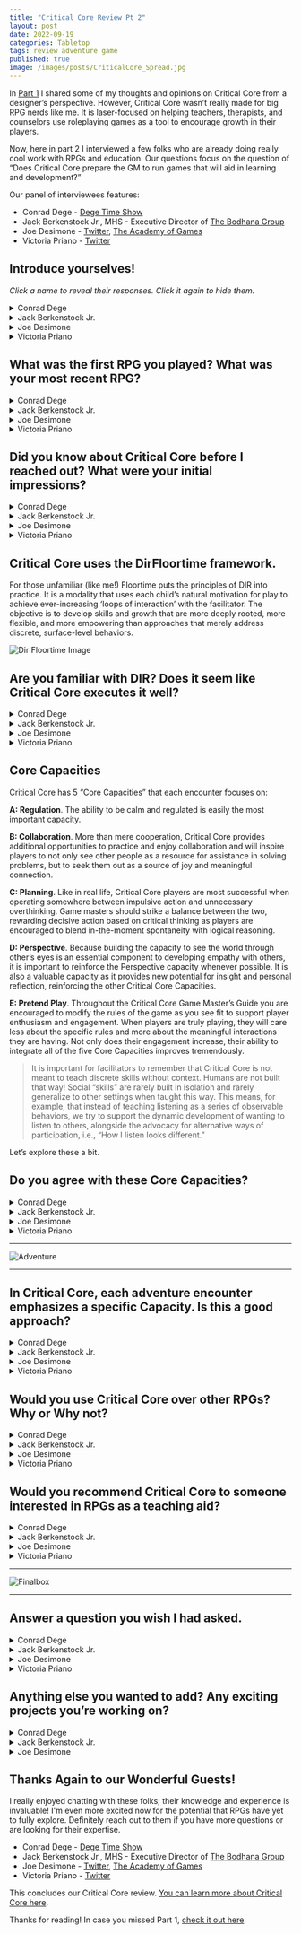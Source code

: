 ```yaml
---
title: "Critical Core Review Pt 2"
layout: post
date: 2022-09-19
categories: Tabletop
tags: review adventure game
published: true
image: /images/posts/CriticalCore_Spread.jpg
---
```


In [Part 1](/david/2022/09/criticalcore1) I shared some of my thoughts and opinions on Critical Core from a designer’s perspective. However, Critical Core wasn’t really made for big RPG nerds like me. It is laser-focused on helping teachers, therapists, and counselors use roleplaying games as a tool to encourage growth in their players.

Now, here in part 2 I interviewed a few folks who are already doing really cool work with RPGs and education. Our questions focus on the question of “Does Critical Core prepare the GM to run games that will aid in learning and development?”

Our panel of interviewees features:

- Conrad Dege - [Dege Time Show](https://www.youtube.com/c/DegeTime)
- Jack Berkenstock Jr., MHS - Executive Director of [The Bodhana Group](http://www.thebodhanagroup.org/)
- Joe Desimone - [Twitter](https://twitter.com/IHeartFargo), [The Academy of Games](https://theacademyofgames.com/)
- Victoria Priano - [Twitter](https://twitter.com/major_tmrw)

## Introduce yourselves!

*Click a name to reveal their responses. Click it again to hide them.*

<details>
 <summary>Conrad Dege</summary>
<p>My name is Conrad, I have a Masters’ degree in Counseling Psychology and I have been a dungeon master for nearly 16 years. I have used RPGs for the entirety of that time as a teaching aid – if not for others then for myself. When I was first seriously learning about tabletop gaming, I was a freshman in college. I joined the school chorale immediately and met several students my senior studying music, literature, theology, and philosophy. I view all of these as paths to understanding the human condition and, while I knew psychology was my route, I have always been interested in these other subjects to further advance my knowledge.</p>
<p>They recognized me as a lifelong advocate of fantasy and I was invited to play “Dungeons & Dragons” with them. I used quotations because it was primarily homebrew mechanics, but we referred to our gaming as DnD. We did not have any of the manuals; we had 3rd edition character sheets and notepads. Our only house rule was simply “Dungeons Masters (DM) are law.”</p>
<p>From my very first choice, I began learning about perspective. At the time I had rolled a Lawful Evil half-elf bard named Asterin and all the players were serving a sentence in a prison town. I cast summon lute thinking that would permit me to perform my primary function…to perform. In my mind this would be a teleportation spell causing the lute to appear in my hands. Instead, our DM imagined a direct flight path to me. Our scene plays out by the lute smashing through a soft wall where prisoners’ possessions are kept and knocking over any people in the way. I catch the lute and guards witness the entire thing, so I’m forced to run and hide inside a barrel. I then spent the next hour avoiding guards but was ultimately caught. From my first action I had to reassess the weight of actions in a fantasy world where anything is possible.</p>
<p>I previously mentioned what each player was studying because it had a profound impact on our collective fiction. Selecting from the moral and ethical scales good – evil, lawful – chaotic, we were expected to strictly adhere to our codes. At a crossroads where the decision was difficult, we would break from the fantasy to discuss why an action would fall under the notion of good. Once we completed our discourse, we’d shift into properly understanding the mindset. None of this was ever to remove agency, but to enlighten ourselves as to the motivations of people. Our exchanges were quite entertaining and made me more apt to see through the eyes of another.</p>
<p>Realizing this power, I made it my own mission as a Game Master to create extremely immersive experiences. I wanted the players to learn something new every time they sat down with me. For years I experimented with house rules and read over 100 DnD 3rd edition books. Even if it was for a single encounter, I wanted new ways to help my players flourish. I finally reached a point where I created my most divisive character ever. At the time I was running 3 separate groups through the same homebrew campaign and charting all of their major decisions. I shared a comparative document to demonstrate different outcomes, but also different approaches to the same tasks. A singular character I created was beloved by one group, loathed by the second, and evenly split by the third. This was a proud moment for me because – whether positive or negative – I had evoked visceral emotional responses. From a psychological standpoint, I created a reflective moment – why do you hate him? Why do you love him? From these questions stemmed intense conversations – not aggressive, but passionate. I had never been more convinced that games could be used as teaching tools.</p>
</details>

<details>
 <summary>Jack Berkenstock Jr.</summary>
<p>I am a Master's Level Clinician who is also the Executive Director of the Bodhana Group, a York, PA based non-profit utilizing tabletop gaming for education, therapy and skill building purposes. I received my masters in Human Services in 2008 from Lincoln University. I have over 25 years working with youth with unique challenges in educational, recreational, residential and home based treatment settings. I have been playing and running RPGs recreationally for over 38 years. I have been running them clinically for about 8.</p>
<p>I didn’t receive specific schooling in the use of RPG or tabletop, but have taken counseling courses and have primarily used CBT, Mindfulness, Buddhist Psychology approaches in my counseling of others. Bodhana’s model is about determining the skills or diagnoses you want to work on, choosing a theoretical orientation and then finding ways to deliver that therapy using analogs within the structure of the game’s mechanics and narrative. I prefer rules light systems like Kids on Bikes and Pugmire as well as some one-page and indie titles.</p>
</details>

<details>
 <summary>Joe Desimone</summary>
 <p>I’m Joe DeSimone. My company, The Academy of Games, co-founded with Alex Blakeney, uses RPGs for team building and strategic planning in corporate settings as well for adolescent education. Prior to that I was an organizational psychologist and also taught game design at a few different places, including teaching RPG design at Brooklyn Game Lab and paper prototyping for videogame design at Make Room! for E-Line Media. Overall I’ve been teaching game design or using games in my practice to teach other topics for a decade or so.</p>
</details>

<details>
 <summary>Victoria Priano</summary>
 <p>I’m Victoria Priano, I am an analog designer working within the table-top and comic book industry and represent talent in the beauty industry as my second day job. I have developed a well-received summer program entirely focused on worldbuilding and RPG design as well as regularly facilitating games for young adults -- with a particular affinity for facilitation with ages 16-18 into early college years. </p>
</details>

## What was the first RPG you played? What was your most recent RPG?

<details>
 <summary>Conrad Dege</summary>
 <p>At this point I’ve probably played between 20 and 30 different tabletop RPGs. The newest game I learned would be Capes, Cowls, & Villains Foul by Barak Blackburn and Spectrum Games. It’s a cool system that balances superheroes in a way where Booster Gold & Superman can go on a mission together and be relevant. I love the notion that everyone has their strengths and weaknesses, so let’s encourage development and community to cover our bases.</p>
</details>

<details>
 <summary>Jack Berkenstock Jr.</summary>
 <p>I first played the Ghostbusters RPG in 1986 after goofing around in D and D. My most recent RPG would probably be Kids on Brooms and Savage Sisters. I’m fascinated by what games bring people into our community and how it shapes their gaming preferences.</p>
</details>

<details>
 <summary>Joe Desimone</summary>
 <p>5th edition of Call of Cthulhu, specifically Delta Green when I was four or five years old. The Unspeakable Oath zines pre-Delta Green being a fully released setting. Weird way to start, being a four-year old playing a deeply messed up RPG in the 90s with a bunch of older metalheads. Most recent was probably Dungeon Crawl Classics.</p>
</details>

<details>
 <summary>Victoria Priano</summary>
 <p>The Star Wars Roleplaying Game by West End Games, or GURPS -- probably GURPs. I’ve been focused primarily on supplemental materials for colleagues' projects, because of two new projects under wraps for the last year -- however I played a lovely session of Spencer Campbell’s Slayers a few weeks back. </p>
</details>

## Did you know about Critical Core before I reached out? What were your initial impressions?

<details>
 <summary>Conrad Dege</summary>
 <p>I knew about Critical Core after seeing a panel about it at PAX East years ago when it was in development. I had not actually reviewed the material after release, but I was aware of the concepts. As someone who has used DnD to help facilitate growth in myself and others, I was pleased to know a group of educated individuals in the field could manualize therapy and learning using tabletop gaming. One of the most difficult aspects of psychology has been breaking ancient stigmas.</p>
<p>One part of this is mental health as weakness versus illness. The other part is that the treatment has long been seen as mystical rather than scientific. We as individuals are complex and demonstrating scientific evidence means repetition. Can I recreate that data? What objectively leads to diagnosis vs. subjective intuition? Seeing the pre-generated character sheets, my initial reaction was that the authors did a great job creating universal starting points that meet the aforementioned standard.</p>
</details>

<details>
 <summary>Jack Berkenstock Jr.</summary>
 <p>I knew very well about Critical Core, the Game to Grow team and specifically Adam Johns and Adam Davis are great friends and colleagues. My initial impressions were that it is a nice approach to teaching people about the basics of role playing games using a rules light approach. Initially, it seemed to be a strange choice, being limited to a certain level with no character creation, but I think ,people can get “jammed up” as it were expecting a fully realized game system rather than an introductory experience.</p> 
<p>I really loved the module design breaking down what can be some heady concepts in what exactly happens during therapeutically applied RPGs. I see it as a great jumping off point for newbies to the hobby and a great 101 style introduction to therapeutic concepts for practitioners. In terms of it being a learning experience, there are people who are intimidated by D and D, and Critical Core does provide a great intro experience.</p>
</details>

<details>
 <summary>Joe Desimone</summary>
 <p>I did know about Game to Grow as we are in similar professional circles. We’ve spoken to the Adams [founders of Game to Grow] on several occasions in a professional capacity, and I’ve traded DMs and spoken with Adam Davis a few times. In fact, our company has a copy of Critical Core lying around that I haven’t gotten the chance to look at. It impressed me, even just looking at the presentation and pitch.</p> 
<p>For both kids and adults, there have been a lot of previous attempts at educational game frameworks. Everything from therapeutic games built around DBT to military wargames and the strategic simulations build by people like Volko Ruhnke for the CIA. Probably the most “gamey” RPG-based educational games I’d seen are what are called “matrix games,” but Critical Core now takes the cake. Many previous attempts, especially those for either early childhood education or for the consumer market, didn’t really understand RPGs and wound up more like Choose Your Own Adventure books. Probably the closest comparison would be No, Thank You, Evil! by Shanna Germain at Monte Cook Games.</p> 
<p>All in all, from what I’ve seen, Critical Core is a big jump forward in terms of game design for this specific market. Having Critical Core lead into 5e is smart, since it intentionally builds an understanding of roleplaying fundamentals beyond the educational framework, and the entire product is much more engaging on an RPG level.</p>
</details>

<details>
 <summary>Victoria Priano</summary>
 <p>No. But I’ve become very familiar with Game to Grow and have been growingly critical, to be honest.</p>
 <p>I’m naturally antagonistic towards anything that aims to take an academic and financial gain aimed towards children on the spectrum. I find the marketing pitch of being catered towards neurodivergence antithetical and often othering to the very demographic it hopes to provide a heightened experience to.</p>
 <p>Parents will always be desperate to find a way to support their children, and this sometimes leads to pathologizing and estranging them from their peers -- which is wholeheartedly the opposite of their intentions. My previous collaborator was a social worker, who was strongly against the propagation of promising social skills through the means of a buy-in program.</p>
 <p>I have a hard stance that the academic approach to simplifying an activity that naturally assists in facilitating growth in these fields unfortunately faces the same hazard as placing any group of people under an academic lense without regularly holding a dialogue with the targeted group -- further ostracizes the demographic while only benefiting the academics esteem and safety related needs. </p>
</details>

## Critical Core uses the DirFloortime framework. 

For those unfamiliar (like me!) Floortime puts the principles of DIR into practice. It is a modality that uses each child’s natural motivation for play to achieve ever-increasing ‘loops of interaction’ with the facilitator. The objective is to develop skills and growth that are more deeply rooted, more flexible, and more empowering than approaches that merely address discrete, surface-level behaviors.

![Dir Floortime Image](/images/posts/CriticalCoreDIR.png)

## Are you familiar with DIR? Does it seem like Critical Core executes it well?

<details>
 <summary>Conrad Dege</summary>
 <p>I am familiar with it though not something I’ve historically worked with. I’ve primarily dealt with an adult population. That being said, I think the Functional & Emotional Developmental ladder is a concrete example of my own experience with RPGs. My players may not be seeking to simply learn those skills, but everyone could improve using them. Progress is about working on yourself daily. Every person can benefit from practice, which can reinforce or strengthen.</p>
</details>

<details>
 <summary>Jack Berkenstock Jr.</summary>
 <p>I have some cursory familiarity with DirFloortime. I think it is not hard for a play based experience to tie in with the concepts of the core framework of DIRFT. The essence of play responds well with this framework. I like the way that the system calls out and gives some words to what people experience and feel, so in the regard of giving people professionally a language and examples of how CC can highlight these concepts, well won.</p>
<p>As long as professionals can graft this information into their existing framework, then the core teachings from CC can be better utilized. A lot of difficulty from some professionals is the actual creation of settings and scenarios to accomplish the goals listed in the DIRFT capacities. Translating and continuing these is a task many GMs find tough. The module examples show the opportunities broken down very simply.</p>
</details>


<details>
 <summary>Joe Desimone</summary>
 <p>I’m somewhat familiar, but my expertise is I/O psychology not clinical or developmental psych. I’m more focused on the organizational side; training vs education, boardrooms vs. hospitals. Their approach is completely different from my own; we’re in different worlds.</p>
</details>

<details>
 <summary>Victoria Priano</summary>
 <p>Yes. It (DIR) actually caused me a lot of developmental stress, as a child -- while I support newer studies and development around it; I feel as though several other forms of cognitive behavioral therapy, dialectic behavioral therapy and just recognizing that FEDC is built into most systems really is the biggest issue with this approach.</p>
<p>It’s just packaging the pedagogy of what roleplaying already is for vulnerable and desperate parents and adults who are constantly searching for support -- and a solution.</p>
<p>They certainly brand it well for their targeted demographic.</p>
</details>

## Core Capacities

Critical Core has 5 “Core Capacities” that each encounter focuses on:

**A: Regulation**. The ability to be calm and regulated is easily the most important capacity.

**B: Collaboration**. More than mere cooperation, Critical Core provides additional opportunities to practice and enjoy collaboration and will inspire players to not only see other people as a resource for assistance in solving problems, but to seek them out as a source of joy and meaningful connection.

**C: Planning**. Like in real life, Critical Core players are most successful when operating somewhere between impulsive action and unnecessary overthinking. Game masters should strike a balance between the two, rewarding decisive action based on critical thinking as players are encouraged to blend in-the-moment spontaneity with logical reasoning.

**D: Perspective**. Because building the capacity to see the world through other’s eyes is an essential component to developing empathy with others, it is important to reinforce the Perspective capacity whenever possible. It is also a valuable capacity as it provides new potential for insight and personal reflection, reinforcing the other Critical Core Capacities.

**E: Pretend Play**. Throughout the Critical Core Game Master’s Guide you are encouraged to modify the rules of the game as you see fit to support player enthusiasm and engagement. When players are truly playing, they will care less about the specific rules and more about the meaningful interactions they are having. Not only does their engagement increase, their ability to integrate all of the five Core Capacities improves tremendously.

> It is important for facilitators to remember that Critical Core is not meant to teach discrete skills without context. Humans are not built that way! Social “skills” are rarely built in isolation and rarely generalize to other settings when taught this way. This means, for example, that instead of teaching listening as a series of observable behaviors, we try to support the dynamic development of wanting to listen to others, alongside the advocacy for alternative ways of participation, i.e., “How I listen looks different.”

Let’s explore these a bit.

## Do you agree with these Core Capacities?

<details>
 <summary>Conrad Dege</summary>
 <p>I think for the target population these make total sense to me. My own background is Cognitive Behavioral Psychology, which boasts high rates of efficacy for anxiety and depression, and an imperative piece of the process is goal setting. The ability to see one’s progress through a journal or session notes compounds with treatment. With the ultimate goal being “develop social skills,” these core capacities could be used regardless of age.</p>
<p>Imagine an adult with social anxiety at a party. Utilizing and increasing skills would begin with regulation. You can’t hold a conversation if you’re too anxious or depressed, so coping strategies would come into play here. Collaboration in Critical Core has fantasy built in, so perhaps this same person can spark a conversation about their passion for it? Goal setting as a function is important, but the particular items could change to reflect various needs.</p>
</details>

<details>
 <summary>Jack Berkenstock Jr.</summary>
 <p>The core capacities are well focused on core areas that RPG play help develop and fine tune. This is especially true when viewed from the social skills work lens. I think these are great initial goals to use for the lay professional, parent or educator. They correlate to being present, socialization, critical thinking, empathy and engagement. For some deeper gopals, if the practitioner seeks to use them for such, it would require a deeper dive into stronger concepts, such as trauma work or full diagnoses like anxiety or depression. But again, CC is an introductory tool that gives good foundational elements that can be expounded upon very easily. The core capacities are very commonly seen areas of focus in RPGs. They can be broken down more minutely into more specific treatment examples, but these are great as said before, jumping off point.</p>
</details>

<details>
 <summary>Joe Desimone</summary>
 <p>Again, this isn’t really my expertise. But I would broadly agree with them from a general psychology standpoint and observations from my own teaching.</p>
</details>

<details>
 <summary>Victoria Priano</summary>
 <p>No, I find that it is a way of allowing jobs to exist where genuine interest and desire to study it lies. I find it exciting to have the ability to identify these different aspects, but isolating and trying to work within the capacities models can be very limiting.</p>
<p>Several doctors and social workers I’ve worked with over the years have agreed and been in exact opposition to focusing on capacities.</p>
<p>To some children, and facilitators it actually causes more complications and structures that cause executive dysfunction to flair up and become overwhelming -- when we could have focused on the individual rather than attempting to identify a single capacity when they contain untapped multitudes. As a neurodivergent player, we’ll feel more distressed because instead of just focusing on the story, we’ll end up having some variation of homework at the end of the session.</p>
<p>I’ve found that a 20-year old Columbia student without a psychology background has been a better facilitator than somebody who dedicated their entire career to behavioral science -- because the student is focusing on what is in front of them -- rather than something to correct or identify.</p>
</details>

<hr>
    
![Adventure](/images/posts/CriticalCorespread.png)

<hr>


## In Critical Core, each adventure encounter emphasizes a specific Capacity. Is this a good approach?

<details>
 <summary>Conrad Dege</summary>
 <p>I completely agree with this approach. In either an entertainment or educational setting people can only digest so much. If you were taking a course and within the hour the teacher said, “We’re going to cover the history of New Zealand, factorials, Japanese language, and the biology of arachnids” that would be ridiculous. This is a hyperbolic example, but we are only going to absorb so much. Learning too is a building process, so knowing Geometry won’t help me learn a language though it will help me learn Trigonometry. Focusing on a topic predicated on the previous concept is beneficial to comprehension. Likewise in entertainment when a movie attempts to pack in too many things, the whole will suffer for it. We can have enjoyable scenes that don’t add up to a compelling story since they didn’t build up to a finish.</p>
</details>

<details>
 <summary>Jack Berkenstock Jr.</summary>
 <p>I think this depends on the client and the goal. Our approach is more open play, but some audiences can require very targeted and focused skill work. I also think that the modules do provide great ways to guide practitioners towards themed content around specific goals. The trick is if you have many kids with varying goals, you might need to apply more than one area. The trick here is that if someone looks at Critical Core as a complete all included system, I think they are missing the point. The adventures show possibilities and how they are inserted. They are the building blocks, not the house.</p>
<p>Our approach in Bodhana is to provide a more open playground and sometimes the clients guide the adventure in a direction they find more helpful. This is something I think no system can teach outside of experience. Just as with players in traditional RPG, no story survives first contact - that’s the joke, right? Well clients will take the material and as professionals, we listen to what they inject and we follow the lead. There is some room for more focused adventures, but results will vary. I think people can misread the provided examples as the rule of law and run the risk of feeling that railroading is the best option. I think this misses the point of showing how the narrative can guide the goals as opposed to the story being the only goal work. I do not feel thuis is the point of CC. CC shows again possibilities, not a limited end result.</p>
</details>

<details>
 <summary>Joe Desimone</summary>
 <p>If you’re considering this like a sound element of a treatment plan, it has to first be replicable and verifiable. It can’t just be presented as “this kinda helps.” That’s not how efficacious treatment works. There needs to be an established causal, or at least strongly positive correlational, link between the exercise and its beneficial impact. That’s just part of modern psych practice, and it’s something the Adams would know from their schooling.</p>
<p>I get why you have to make a claim and support it with specifics and regularity. I can’t treat someone with snake oil. But the roleplaying game side of this causes that to fall apart pretty quickly. Too many variables, too much difference between sessions and groups. Every game with kids is inherently its own thing. We might call it “anti-canon” in our circles. In theory, I can claim that a monster was designed to teach a specific lesson and maybe even prove that it has a specific effect. But that’s not the same as saying it exclusively has that effect across the general population.</p>
<p>Honestly, and unfortunately, this attitude and approach can limit the efficacy of treatments like this by not fully engaging with what they offer, and what the participants create on their own. A monster or a scenario may teach X and it may teach Y, but in an RPG I have to admit that it might also teach Z on a situational basis and have some additional impact. This monster might be specifically about collaboration or sharing but it could also be about individual creative problem solving.</p>
<p>But on the other hand, they’re doing something very smart by recommending you eventually transition to 5th edition. It’s a tacit admission that the game doesn’t have to be everything. It’s better to market and present the game as focusing on a specific area rather than admitting that RPG sessions exercise a vast array of skills. They chose their market correctly, I think, by designing it for teachers and counselors rather than trying to explain the “general benefits.” And I think Critical Core is far and away the best “game” of its kind so far.</p>
<p>As for designing encounters to teach a specific lesson, that’s just the politics of tool assessment and the choices made by the instructor. I would probably take their prescriptions under advisement, but not limit myself to them.</p>
</details>

<details>
 <summary>Victoria Priano</summary>
 <p>It is limiting and marginalizing -- and often causes distress to go back and identify a single thing. Stumbling upon strengths and affinities through roleplaying is something inherent, and when you’re actively trying to make something appear you often lose track of the narrative and more pastime enjoyment factors. </p>
</details>

## Would you use Critical Core over other RPGs? Why or Why not?

<details>
 <summary>Conrad Dege</summary>
 <p>If I was attempting to introduce tabletop gaming into a school or if my population was children on the autism spectrum or managing other emotional or developmental challenges, then definitely. The way Critical Core is written, I could deliver the contents with confidence that somebody new could pick it up and run it with the intended benefits. It’s difficult to properly prepare another to run a system the way you would. This is built for consistency and easily introducing RPGs.</p>
<p>If I wanted to run a game with friends or adults, then it’s unlikely I would use it. I personally have a great deal of experience with various RPGs. Critical Core is an RPG bridge for newcomers to cross or for a younger group. I’m already deep in tabletop territory.</p>
</details>

<details>
 <summary>Jack Berkenstock Jr.</summary>
 <p>I probably would not directly, unless I was working with very new to RPG clients. This is not in any way to mar the system. We have had more experienced players come to us as clients, so the learning curve would be lost on them. Also, the lack of a character creation system would not be usable for these clients. If we were to have younger clients who needed more introduction or teaching, then it would be a good system to use. We also believe mostly in using systems not often seen as some systems give options through mechanics and settings to touch on skills and goals differently. For example, we use Kids on Bikes because some of our clients don’t care for fantasy and they love Stranger Things.</p>
</details>

<details>
 <summary>Joe Desimone</summary>
 <p>I don’t do as much work with kids as I did before; right now I prefer working with adults. But my co-founder, Alex, could make great use of some of the tools Critical Core includes.</p>
</details>

<details>
 <summary>Victoria Priano</summary>
 <p>Never.</p>
<p>There hasn’t been a single approach to date of creating a simplified system by any sort of mental health professional that hasn’t distracted from the pure enrichment of the activity. Safety tools and fonts without serifs do more for every neurodivergent player than this ever will.</p>
<p>Sure, there have been systems that educate us on accessibility and history - but as far as this goes -- it very much has felt like a way of ensuring they can continue their research and development. My previous collaborator and I were very careful with our copy for our program, because we felt that this approach was manipulative and divisive. </p>
</details>

## Would you recommend Critical Core to someone interested in RPGs as a teaching aid?

<details>
 <summary>Conrad Dege</summary>
 <p>Absolutely – I’ve already touched on this, but the material is manualized to create universal results. It’s easily accessible and adding your own lesson plan will take some practice, but the foundation is strong. One could be teaching about geology and the players have ventured into some Dwarven city in the mountain after a plea for aid. Then begin explaining the differences between the stalagmites and stalactites. There are some miners excavating nickel, but what impact does that have on the vegetation in the area? Its detrimental effects are the cause of some forest guardian from above attacking the mine. There are lots of opportunities to insert learning into your scenarios. </p>
</details>

<details>
 <summary>Jack Berkenstock Jr.</summary>
 <p>Yes. Especially if someone seems or feels overwhelmed by the largeness of D and D or other RPGs. I think it is good for parents. I would caution as I have mentioned that CC is an intro system and can branch out to other systems. It will require a little work to translate this over, but I think for parents and younger people it is a great approach to learning the flow of RPG but other systems would be needed to catapult them further. I have found more players want to create their own characters.</p>
</details>

<details>
 <summary>Joe Desimone</summary>
 <p>Because of the limitations I discussed earlier, Critical Core likely cannot step beyond its prescriptive capacities. I think it’s entirely possible for a teacher or instructor to get full use out of Critical Core’s systems. But someone who isn’t familiar with RPGs will struggle to implement the lessons of Critical Core.</p>
<p>In fact, I think the average GM would be able to make use of this more effectively than the average non-gaming teacher or counselor. It’s not just marketing. This seems like a legitimately useful tool. But when the rubber hits the road I feel like Critical Core might fall apart, in terms of its teaching framework.</p>
<p>As soon as someone tries to negotiate with the bad guy instead of fighting them, then it is up to the GM to adapt to that situation and create a new “curriculum” on the fly. That’s a big ask for most folks. GMing is a difficult skill that can take years to master, especially in an educational or therapeutic environment. To expect a regular teacher to be able to handle the GM requirements that Critical Core expects is not realistic.</p>
<p>To be clear, I don’t think Critical Core is ineffective or harmful. I just think it would fall apart in most use cases. It might still be a good game and have many positive benefits, but the specific lessons being described in Critical Core are difficult to communicate properly for a new GM. In order for Critical Core to succeed, it needs to teach counselors and teachers how to GM well, first and foremost.</p>
<p>If someone hasn’t played and run RPGs extensively before, then I would not recommend Critical Core. Rather I would instead recommend they develop the RPG skills needed; go GM a few games for several years. Do some one shots and some campaign play. Familiarize yourself with 5e as that’s what Critical Core explicitly leads into. Then when you have those skills you’ll be able to benefit from the tools that Critical Core can offer.</p>
<p>Game to Grow should maybe look into offering some kind of accreditation class? That could be a powerful way to ensure facilitators get the most use out of Critical Core.</p>
</details>

<details>
 <summary>Victoria Priano</summary>
 <p>Role Playing Games, every single one is a beautiful, unique and dynamic teaching aid -- this is marketing. </p>
</details>


<hr>

![Finalbox](/images/posts/CriticalCore_Held.jpg)

<hr>



## Answer a question you wish I had asked.

<details>
 <summary>Conrad Dege</summary>
 <p>Why did Wizards Of The Coast make Ajani into a Phyrexian sleeper agent?</p>
</details>

<details>
 <summary>Jack Berkenstock Jr.</summary>
 <p>If I could role play with any group of persons historical, they would be - Groucho Marx, George Carlin, Rob Paulsen and Jim Henson. The level of improv, comedy and meaning to a session like that would be incredible. Such great inspiring minds with messages would be a treat to sit around a table with.</p>
</details>

<details>
 <summary>Joe Desimone</summary>
 <p>Nope, I got to say everything I wanted to say!</p>
</details>

<details>
 <summary>Victoria Priano</summary>
 <p>Why has there become this standard for how long and how many players when playing with young people and neurodivergent adults?</p>
<p>I aggressively disagree with the mandation of a 90 minute game, and the limitation of 4 players. As a facilitator with pre-teen to young adults -- allowing the children to be able to have conflict resolution amongst themselves and reinforcing a secure environment will always triumph over the cannibalizing of anybody’s game. I have pages of anecdotes of children going above and beyond to offer emotional support and community for one another, especially when one of them is struggling -- and am deeply disheartening by the power that is focused around their utility as a games facilitator.</p>
<p>Several years ago I was running An Altogether Different River with a bunch of pre-teens, and I had a therapeutic aid there. Not only did he escalate issues during the game, he consistently broke immersion to the point that all the players quietly asked if he could “not play with them anymore, because he was making everybody feel like they were being judged.” </p>
<p>You don’t need another system, you need adults that have the tools and experience to provide an enriching environment -- it seems like they just want money.</p>
</details>

## Anything else you wanted to add? Any exciting projects you’re working on?

<details>
 <summary>Conrad Dege</summary>
 <p>At the moment, our channel Dege Time, which showcases roleplaying games while teaching therapeutic benefits, is showing Strixhaven. The players attend a magical university where they’ve all become library employees and we demonstrate how to have fun with very little combat. We have a few more games in store for our second season and will begin a third season in the winter. We’re also going to be at the Save Against Fear Convention this October in PA!</p>
</details>

<details>
 <summary>Jack Berkenstock Jr.</summary>
 <p>We are currently developing our own proprietary role playing game called Branch Riders, an exciting setting where players travel between 8 distinct realms and battle an enemy called the Blight through the use of unique attributes called Approaches and their skills or gifts. The Blight is a presence that seeks to cause disarray and mischief. Branch Riders must battle them and reduce their impact on the citizens of the realms while maintaining secrecy to prevent the blight from tearing the curtain between realms and uniting against us all! We plan to launch the system for playtest in October of this year and are hoping for a 2023 KS launch.</p>
</details>

<details>
 <summary>Joe Desimone</summary>
 <p>[Laughs] Always and yet not really. I’m working on a digital education and onboarding suite for Sean McCoy to teach Mothership to new players. I just finished fact checking an upcoming book from MIT Press about the history of TTRPGs from OD&D through to today. One of these days I’ll eventually get back to my series of interviews with designers, Not Pretty But Wonderful, both conducting them and transcribing them for an eventual - seemingly very far off - book. Always more projects, never enough time.</p>
</details>

## Thanks Again to our Wonderful Guests!

I really enjoyed chatting with these folks; their knowledge and experience is invaluable! I'm even more excited now for the potential that RPGs have yet to fully explore. Definitely reach out to them if you have more questions or are looking for their expertise.

- Conrad Dege - [Dege Time Show](https://www.youtube.com/c/DegeTime)
- Jack Berkenstock Jr., MHS - Executive Director of [The Bodhana Group](http://www.thebodhanagroup.org/)
- Joe Desimone - [Twitter](https://twitter.com/IHeartFargo), [The Academy of Games](https://theacademyofgames.com/)
- Victoria Priano - [Twitter](https://twitter.com/major_tmrw)

This concludes our Critical Core review. [You can learn more about Critical Core here](https://www.criticalcore.org/).

Thanks for reading! In case you missed Part 1, [check it out here](/david/2022/09/criticalcore1).
